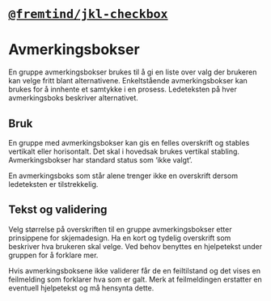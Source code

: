 # [`@fremtind/jkl-checkbox`](https://fremtind.github.io/jokul/components/checkbox/)

# Avmerkingsbokser
En gruppe avmerkingsbokser brukes til å gi en liste over valg der brukeren kan velge fritt blant alternativene. Enkeltstående avmerkingsbokser kan brukes for å innhente et samtykke i en prosess. Ledeteksten på hver avmerkingsboks beskriver alternativet.

## Bruk
En gruppe med avmerkingsbokser kan gis en felles overskrift og stables vertikalt eller horisontalt. Det skal i hovedsak brukes vertikal stabling. Avmerkingsbokser har standard status som ‘ikke valgt’.

En avmerkingsboks som står alene trenger ikke en overskrift dersom ledeteksten er tilstrekkelig.

## Tekst og validering
Velg størrelse på overskriften til en gruppe avmerkingsbokser etter prinsippene for skjemadesign. Ha en kort og tydelig overskrift som beskriver hva brukeren skal velge. Ved behov benyttes en hjelpetekst under gruppen for å forklare mer.

Hvis avmerkingsboksene ikke validerer får de en feiltilstand og det vises en feilmelding som forklarer hva som er galt. Merk at feilmeldingen erstatter en eventuell hjelpetekst og må hensynta dette.
